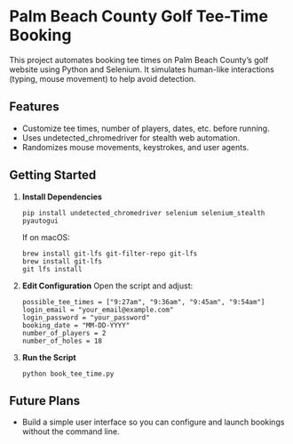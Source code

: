 # Palm Beach County Golf Tee-Time Booking

This project automates booking tee times on Palm Beach County’s golf website using Python and Selenium. It simulates human-like interactions (typing, mouse movement) to help avoid detection.

## Features
- Customize tee times, number of players, dates, etc. before running.
- Uses undetected_chromedriver for stealth web automation.
- Randomizes mouse movements, keystrokes, and user agents.

## Getting Started
1. **Install Dependencies**
   ```
   pip install undetected_chromedriver selenium selenium_stealth pyautogui
   ```
   If on macOS:
   ```
   brew install git-lfs git-filter-repo git-lfs
   brew install git-lfs
   git lfs install
   ```

2. **Edit Configuration**
   Open the script and adjust:
   ```
   possible_tee_times = ["9:27am", "9:36am", "9:45am", "9:54am"]
   login_email = "your_email@example.com"
   login_password = "your_password"
   booking_date = "MM-DD-YYYY"
   number_of_players = 2
   number_of_holes = 18
   ```

3. **Run the Script**
   ```
   python book_tee_time.py
   ```

## Future Plans
- Build a simple user interface so you can configure and launch bookings without the command line.
